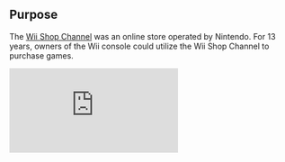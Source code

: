 ## Purpose

The [Wii Shop Channel](https://en.wikipedia.org/wiki/Wii_Shop_Channel) was an online store operated by Nintendo. For 13 years, owners of the Wii console could utilize the Wii Shop Channel to purchase games.

<iframe width="auto" src="https://www.youtube.com/embed/bsexVcO4xOo" title="YouTube video player" frameborder="0" allow="accelerometer; autoplay; clipboard-write; encrypted-media; gyroscope; picture-in-picture" allowfullscreen></iframe>
